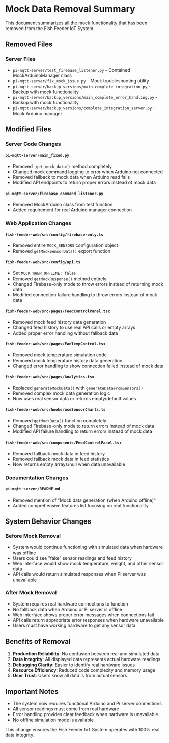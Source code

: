 # Mock Data Removal Summary

This document summarizes all the mock functionality that has been removed from the Fish Feeder IoT System.

## Removed Files

### Server Files
- `pi-mqtt-server/test_firebase_listener.py` - Contained MockArduinoManager class
- `pi-mqtt-server/fix_mock_issue.py` - Mock troubleshooting utility
- `pi-mqtt-server/backup_versions/main_complete_integration.py` - Backup with mock functionality
- `pi-mqtt-server/backup_versions/main_complete_error_handling.py` - Backup with mock functionality
- `pi-mqtt-server/backup_versions/complete_integration_server.py` - Mock Arduino manager

## Modified Files

### Server Code Changes

#### `pi-mqtt-server/main_fixed.py`
- Removed `_get_mock_data()` method completely
- Changed mock command logging to error when Arduino not connected
- Removed fallback to mock data when Arduino read fails
- Modified API endpoints to return proper errors instead of mock data

#### `pi-mqtt-server/firebase_command_listener.py`
- Removed MockArduino class from test function
- Added requirement for real Arduino manager connection

### Web Application Changes

#### `fish-feeder-web/src/config/firebase-only.ts`
- Removed entire `MOCK_SENSORS` configuration object
- Removed `getMockSensorData()` export function

#### `fish-feeder-web/src/config/api.ts`
- Set `MOCK_WHEN_OFFLINE: false`
- Removed `getMockResponse()` method entirely
- Changed Firebase-only mode to throw errors instead of returning mock data
- Modified connection failure handling to throw errors instead of mock data

#### `fish-feeder-web/src/pages/FeedControlPanel.tsx`
- Removed mock feed history data generation
- Changed feed history to use real API calls or empty arrays
- Added proper error handling without fallback data

#### `fish-feeder-web/src/pages/FanTempControl.tsx`
- Removed mock temperature simulation code
- Removed mock temperature history data generation
- Changed error handling to show connection failed instead of mock data

#### `fish-feeder-web/src/pages/Analytics.tsx`
- Replaced `generateMockData()` with `generateDataFromSensors()`
- Removed complex mock data generation logic
- Now uses real sensor data or returns empty/default values

#### `fish-feeder-web/src/hooks/useSensorCharts.ts`
- Removed `getMockData()` function completely
- Changed Firebase-only mode to return errors instead of mock data
- Modified API failure handling to return errors instead of mock data

#### `fish-feeder-web/src/components/FeedControlPanel.tsx`
- Removed fallback mock data in feed history
- Removed fallback mock data in feed statistics
- Now returns empty arrays/null when data unavailable

### Documentation Changes

#### `pi-mqtt-server/README.md`
- Removed mention of "Mock data generation (when Arduino offline)"
- Added comprehensive features list focusing on real functionality

## System Behavior Changes

### Before Mock Removal
- System would continue functioning with simulated data when hardware was offline
- Users could see "fake" sensor readings and feed history
- Web interface would show mock temperature, weight, and other sensor data
- API calls would return simulated responses when Pi server was unavailable

### After Mock Removal
- System requires real hardware connections to function
- No fallback data when Arduino or Pi server is offline
- Web interface shows proper error messages when connections fail
- API calls return appropriate error responses when hardware unavailable
- Users must have working hardware to get any sensor data

## Benefits of Removal

1. **Production Reliability**: No confusion between real and simulated data
2. **Data Integrity**: All displayed data represents actual hardware readings
3. **Debugging Clarity**: Easier to identify real hardware issues
4. **Resource Efficiency**: Reduced code complexity and memory usage
5. **User Trust**: Users know all data is from actual sensors

## Important Notes

- The system now requires functional Arduino and Pi server connections
- All sensor readings must come from real hardware
- Error handling provides clear feedback when hardware is unavailable
- No offline simulation mode is available

This change ensures the Fish Feeder IoT System operates with 100% real data integrity. 